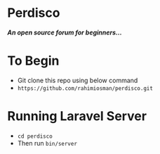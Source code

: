 # Perdisco

***An open source forum for beginners...***

# To Begin
- Git clone this repo using below command
- `https://github.com/rahimiosman/perdisco.git`

# Running Laravel Server
- `cd perdisco`
- Then run `bin/server`
